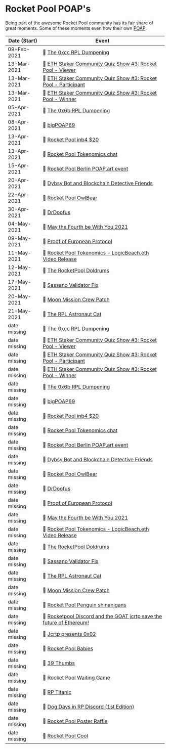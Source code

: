 # Rocket Pool POAP's

Being part of the awesome Rocket Pool community has its fair share of great moments. Some of these moments even how their own [POAP](https://www.poap.xyz/). 


Date (Start)| Event
------------|------
09-Feb-2021 | :1st_place_medal: [The 0xcc RPL Dumpening](https://poap.gallery/event/1161)
13-Mar-2021 | :1st_place_medal: [ETH Staker Community Quiz Show #3: Rocket Pool - Viewer](https://poap.gallery/event/1214)
13-Mar-2021 | :1st_place_medal: [ETH Staker Community Quiz Show #3: Rocket Pool - Participant](https://poap.gallery/event/1215)
13-Mar-2021 | :1st_place_medal: [ETH Staker Community Quiz Show #3: Rocket Pool - Winner](https://poap.gallery/event/1216)
05-Apr-2021 | :1st_place_medal: [The 0x6b RPL Dumpening](https://poap.gallery/event/1616)
08-Apr-2021 | :1st_place_medal: [bigPOAP69](https://poap.gallery/event/1595)
13-Apr-2021 | :1st_place_medal: [Rocket Pool inb4 $20](https://poap.gallery/event/1654)
13-Apr-2021 | :1st_place_medal: [Rocket Pool Tokenomics chat](https://poap.gallery/event/1656)
15-Apr-2021 | :1st_place_medal: [Rocket Pool Berlin POAP.art event](https://poap.gallery/event/1685)
20-Apr-2021 | :1st_place_medal: [Dybsy Bot and Blockchain Detective Friends](https://poap.gallery/event/1769)
22-Apr-2021 | :1st_place_medal: [Rocket Pool OwlBear](https://poap.gallery/event/1818)
30-Apr-2021 | :1st_place_medal: [DrDoofus](https://poap.gallery/event/1926)
04-May-2021 | :1st_place_medal: [May the Fourth be With You 2021](https://poap.gallery/event/2013)
09-May-2021 | :1st_place_medal: [Proof of European Protocol](https://poap.gallery/event/2092)
11-May-2021 | :1st_place_medal: [Rocket Pool Tokenomics - LogicBeach.eth Video Release](https://poap.gallery/event/2162)
12-May-2021 | :1st_place_medal: [The RocketPool Doldrums](https://poap.gallery/event/2173)
17-May-2021 | :1st_place_medal: [Sassano Validator Fix](https://poap.gallery/event/2273)
20-May-2021 | :1st_place_medal: [Moon Mission Crew Patch](https://poap.gallery/event/2334)
21-May-2021 | :1st_place_medal: [The RPL Astronaut Cat](https://poap.gallery/event/2298)
date missing | :1st_place_medal: [The 0xcc RPL Dumpening](https://poap.gallery/event/1161)
date missing | :1st_place_medal: [ETH Staker Community Quiz Show #3: Rocket Pool - Viewer](https://poap.gallery/event/1214)
date missing | :1st_place_medal: [ETH Staker Community Quiz Show #3: Rocket Pool - Participant](https://poap.gallery/event/1215)
date missing | :1st_place_medal: [ETH Staker Community Quiz Show #3: Rocket Pool - Winner](https://poap.gallery/event/1216)
date missing | :1st_place_medal: [The 0x6b RPL Dumpening](https://poap.gallery/event/1616)
date missing | :1st_place_medal: [bigPOAP69](https://poap.gallery/event/1595)
date missing | :1st_place_medal: [Rocket Pool inb4 $20](https://poap.gallery/event/1654)
date missing | :1st_place_medal: [Rocket Pool Tokenomics chat](https://poap.gallery/event/1656)
date missing | :1st_place_medal: [Rocket Pool Berlin POAP.art event](https://poap.gallery/event/1685)
date missing | :1st_place_medal: [Dybsy Bot and Blockchain Detective Friends](https://poap.gallery/event/1769)
date missing | :1st_place_medal: [Rocket Pool OwlBear](https://poap.gallery/event/1818)
date missing | :1st_place_medal: [DrDoofus](https://poap.gallery/event/1926)
date missing | :1st_place_medal: [Proof of European Protocol](https://poap.gallery/event/2092)
date missing | :1st_place_medal: [May the Fourth be With You 2021](https://poap.gallery/event/2013)
date missing | :1st_place_medal: [Rocket Pool Tokenomics - LogicBeach.eth Video Release](https://poap.gallery/event/2162)
date missing | :1st_place_medal: [The RocketPool Doldrums](https://poap.gallery/event/2173)
date missing | :1st_place_medal: [Sassano Validator Fix](https://poap.gallery/event/2273)
date missing | :1st_place_medal: [The RPL Astronaut Cat](https://poap.gallery/event/2298)
date missing | :1st_place_medal: [Moon Mission Crew Patch](https://poap.gallery/event/2334)
date missing | :1st_place_medal: [Rocket Pool Penguin shinanigans](https://poap.gallery/event/2448)
date missing | :1st_place_medal: [Rocketpool Discord and the GOAT jcrtp save the future of Ethereum!](https://poap.gallery/event/2502)
date missing | :1st_place_medal: [Jcrtp presents 0x02](https://poap.gallery/event/2658)
date missing | :1st_place_medal: [Rocket Pool Babies](https://poap.gallery/event/2196)
date missing | :1st_place_medal: [39 Thumbs](https://poap.gallery/event/2725)
date missing | :1st_place_medal: [Rocket Pool Waiting Game](https://poap.gallery/event/2892)
date missing | :1st_place_medal: [RP Titanic](https://poap.gallery/event/2981)
date missing | :1st_place_medal: [Dog Days in RP Discord (1st Edition)](https://poap.gallery/event/3107)
date missing | :1st_place_medal: [Rocket Pool Poster Raffle](https://poap.gallery/event/3145)
date missing | :1st_place_medal: [Rocket Pool Cool](https://poap.gallery/event/3252)
